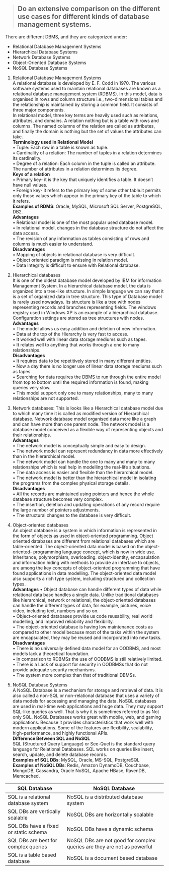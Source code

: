 > ## Do an extensive comparison on the different use cases for different kinds of database management systems.

There are different DBMS, and they are categorized under:

* Relational Database Management Systems
* Hierarchical Database Systems
* Network Database Systems
* Object-Oriented Database Systems
* NoSQL Database Systems

1. Relational Database Management Systems  
A relational database is developed by E. F. Codd in 1970. The various software systems used to maintain relational databases are known as a relational database management system (RDBMS). In this model, data is organised in rows and column structure i.e., two-dimensional tables and the relationship is maintained by storing a common field. It consists of three major components.  
In relational model, three key terms are heavily used such as relations, attributes, and domains. A relation nothing but is a table with rows and columns. The named columns of the relation are called as attributes, and finally the domain is nothing but the set of values the attributes can take.  
**Terminology used in Relational Model**  
• Tuple: Each row in a table is known as tuple.  
• Cardinality of a relation: The number of tuples in a relation determines its cardinality.  
• Degree of a relation: Each column in the tuple is called an attribute. The number of attributes in a relation determines its degree.  
**Keys of a relation**  
• Primary key- it is the key that uniquely identifies a table. It doesn’t have null values.  
• Foreign key- it refers to the primary key of some other table.it permits only those values which appear in the primary key of the table to which it refers.  
**Examples of RDMS**: Oracle, MySQL, Microsoft SQL Server, PostgreSQL, DB2.  
**Advantages**  
• Relational model is one of the most popular used database model.  
• In relational model, changes in the database structure do not affect the data access.  
• The revision of any information as tables consisting of rows and columns is much easier to understand.  
**Disadvantages**  
• Mapping of objects in relational database is very difficult.  
• Object oriented paradigm is missing in relation model.  
• Data Integrity is difficult to ensure with Relational database.

2. Hierarchical databases  
It is one of the oldest database model developed by IBM for information Management System. In a hierarchical database model, the data is organized into a tree-like structure. In simple language we can say that it is a set of organized data in tree structure.
This type of Database model is rarely used nowadays. Its structure is like a tree with nodes representing records and branches representing fields. The windows registry used in Windows XP is an example of a hierarchical database. Configuration settings are stored as tree structures with nodes. 
**Advantages**  
• The model allows us easy addition and deletion of new information.  
• Data at the top of the Hierarchy is very fast to access.  
• It worked well with linear data storage mediums such as tapes.  
• It relates well to anything that works through a one to many relationships.  
**Disadvantages**  
• It requires data to be repetitively stored in many different entities.  
• Now a day there is no longer use of linear data storage mediums such as tapes.  
• Searching for data requires the DBMS to run through the entire model from top to bottom until the required information is found, making queries very slow.  
• This model support only one to many relationships, many to many relationships are not supported.  

3. Network databases:
This is looks like a Hierarchical database model due to which many time it is called as modified version of Hierarchical database. Network database model organised data more like a graph and can have more than one parent node. The network model is a database model conceived as a flexible way of representing objects and their relationships.  \
**Advantages**  
• The network model is conceptually simple and easy to design.  
• The network model can represent redundancy in data more effectively than in the hierarchical model.  
• The network model can handle the one to many and many to many relationships which is real help in modelling the real-life situations.  
• The data access is easier and flexible than the hierarchical model.  
• The network model is better than the hierarchical model in isolating the programs from the complex physical storage details.  
**Disadvantages**  
• All the records are maintained using pointers and hence the whole database structure becomes very complex.  
• The insertion, deletion and updating operations of any record require the large number of pointers adjustments.  
• The structural changes to the database is very difficult.  

4. Object-oriented databases  
An object database is a system in which information is represented in the form of objects as used in object-oriented programming. Object oriented databases are different from relational databases which are table-oriented. The object-oriented data model is based on the object-oriented- programming language concept, which is now in wide use. Inheritance, polymorphism, overloading. object-identity, encapsulation and information hiding with methods to provide an interface to objects, are among the key concepts of object-oriented programming that have found applications in data modelling. The object-oriented data model also supports a rich type system, including structured and collection types.  
**Advantages**
• Object database can handle different types of data while relational data base handles a single data. Unlike traditional databases like hierarchical, network or relational, the object-oriented databases can handle the different types of data, for example, pictures, voice video, including text, numbers and so on.  
• Object-oriented databases provide us code reusability, real world modelling, and improved reliability and flexibility.  
•  The object-oriented database is having low maintenance costs as compared to other model because most of the tasks within the system are encapsulated, they may be reused and incorporated into new tasks.  
**Disadvantages**  
• There is no universally defined data model for an OODBMS, and most models lack a theoretical foundation.  
• In comparison to RDBMSs the use of OODBMS is still relatively limited.  
• There is a Lack of support for security in OODBMSs that do not provide adequate security mechanisms.  
• The system more complex than that of traditional DBMSs.  

5. NoSQL Database Systems  
A NoSQL Database is a mechanism for storage and retrieval of data. It is also called a non-SQL or non-relational database that uses a variety of data models for accessing and managing the data. NoSQL databases are used in real-time web applications and huge data. They may support SQL-like queries as well. That is why it is sometimes referred to as Not only SQL.
NoSQL Databases works great with mobile, web, and gaming applications. Because it provides characteristics that work well with modern applications. Some of the features are flexibility, scalability, high-performance, and highly functional APIs.  
**Difference Between SQL and NoSQL**  
SQL (Structured Query Language) or See-Quel is the standard query language for Relational Databases. SQL works on queries like insert, search, update, and delete database records.  
**Examples of SQL DBs**: MySQL, Oracle, MS-SQL, PostgreSQL   
**Examples of NoSQL DBs**: Redis, Amazon DynamoDB, Couchbase, MongoDB, Cassandra, Oracle NoSQL, Apache HBase, RavenDB, Memcached.


|  SQL Database                           | NoSQL Database	                                                        |
|-----------------------------------------|-------------------------------------------------------------------------|
| SQL is a relational database system     | NoSQL is a distributed database system	                                |
| SQL DBs are vertically scalable         | NoSQL DBs are horizontally scalable                                     |
| SQL DBs have a fixed or static schema   | NoSQL DBs have a dynamic schema                                         |
| SQL DBs are best for complex queries    | NoSQL DBs are not good for complex queries are they are not as powerful |
| SQL is a table based database           | NoSQL is a document based database                                      |

